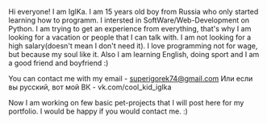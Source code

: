 Hi everyone! I am IglKa. 
I am 15 years old boy from Russia who only started learning how to programm.
I intersted in SoftWare/Web-Development on Python.
I am trying to get an experience from everything, that's why I am looking for a vacation or people that I can talk with.
I am not looking for a high salary(doesn't mean I don't need it). I love programming not for wage, but because my soul like it.
Also I am learning English, doing sport and I am a good friend and boyfriend :)

You can contact me with my email - superigorek74@gmail.com
Или если вы русский, вот мой ВК - vk.com/cool_kid_iglka

Now I am working on few basic pet-projects that I will post here for my portfolio.
I would be happy if you would contact me. :)
